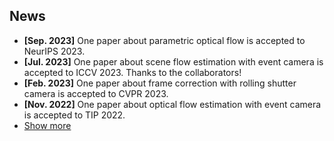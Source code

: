 ## News

<ul>
  <li><strong>[Sep. 2023]</strong> One paper about parametric optical flow is accepted to NeurIPS 2023.</li>
  <li><strong>[Jul. 2023]</strong> One paper about scene flow estimation with event camera is accepted to ICCV 2023. Thanks to the collaborators!</li>
  <li><strong>[Feb. 2023]</strong> One paper about frame correction with rolling shutter camera is accepted to CVPR 2023.</li>
  <li><strong>[Nov. 2022]</strong> One paper about optical flow estimation with event camera is accepted to TIP 2022.</li>

  <li> <a href="javascript:toggle_vis('newsmore')">Show more</a> </li>
  <div id="newsmore" style="display:none"> 
    <li><strong>[Aug. 2022]</strong> One paper about motion deblurring with single image is accepted to TCSVT 2022.</li>
    <!-- <li><strong>[Jun. 2021]</strong> Participated in the SAR-Optical Image Matching track of a Chinese AI Challenge and won the championship in both speed and accuracy.</li> -->
    <li><strong>[Aug. 2020]</strong> Participated in the ECCV 2020 Robust Vision Challenge and won the 2nd place of Optical Flow track. <a href="http://www.robustvision.net/rvc2020.php" target="_blank">RVC 2020 Flow Leaderboard</a> </li>
  </div>

</ul>
